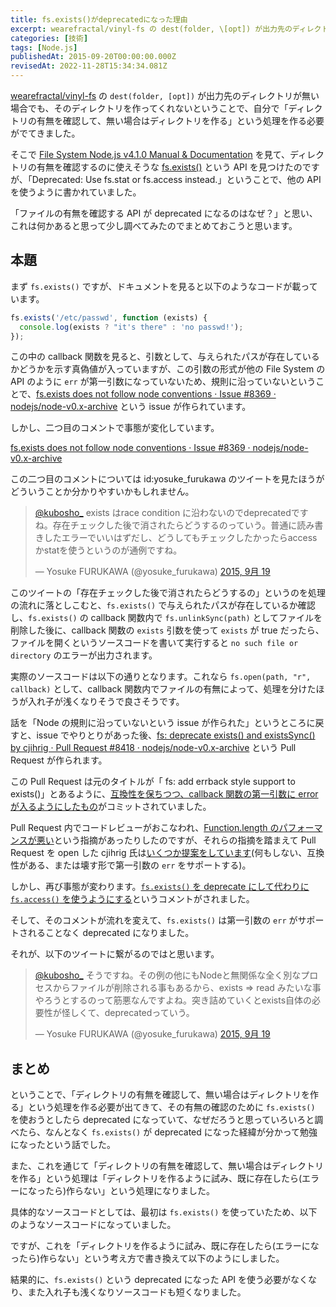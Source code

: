 ```yaml
---
title: fs.exists()がdeprecatedになった理由
excerpt: wearefractal/vinyl-fs の dest(folder, \[opt]) が出力先のディレクトリが無い場合でも、そのディレクトリを作ってくれないということで、自分で「ディレクトリの有無を確認して、無い場合はディレクトリを作る」という処理を作る必要がでてきました。
categories: [技術]
tags: [Node.js]
publishedAt: 2015-09-20T00:00:00.000Z
revisedAt: 2022-11-28T15:34:34.081Z
---
```


[wearefractal/vinyl-fs](https://github.com/wearefractal/vinyl-fs) の `dest(folder, [opt])` が出力先のディレクトリが無い場合でも、そのディレクトリを作ってくれないということで、自分で「ディレクトリの有無を確認して、無い場合はディレクトリを作る」という処理を作る必要がでてきました。

そこで [File System Node.js v4.1.0 Manual & Documentation](https://nodejs.org/api/fs.html) を見て、ディレクトリの有無を確認するのに使えそうな [fs.exists()](https://nodejs.org/api/fs.html#fs_fs_exists_path_callback) という API を見つけたのですが、「Deprecated: Use fs.stat or fs.access instead.」ということで、他の API を使うように書かれていました。

「ファイルの有無を確認する API が deprecated になるのはなぜ？」と思い、これは何かあると思って少し調べてみたのでまとめておこうと思います。

## 本題

まず `fs.exists()` ですが、ドキュメントを見ると以下のようなコードが載っています。

```javascript
fs.exists('/etc/passwd', function (exists) {
  console.log(exists ? "it's there" : 'no passwd!');
});
```

この中の callback 関数を見ると、引数として、与えられたパスが存在しているかどうかを示す真偽値が入っていますが、この引数の形式が他の File System の API のように `err` が第一引数になっていないため、規則に沿っていないということで、[fs.exists does not follow node conventions · Issue #8369 · nodejs/node-v0.x-archive](https://github.com/nodejs/node-v0.x-archive/issues/8369#issuecomment-55559828) という issue が作られています。

しかし、二つ目のコメントで事態が変化しています。

[fs.exists does not follow node conventions · Issue #8369 · nodejs/node-v0.x-archive](https://github.com/nodejs/node-v0.x-archive/issues/8369#issuecomment-55559828)

この二つ目のコメントについては id:yosuke_furukawa のツイートを見たほうがどういうことか分かりやすいかもしれません。

<blockquote class="twitter-tweet" lang="ja"><p lang="ja" dir="ltr"><a href="https://twitter.com/kubosho_">@kubosho_</a> exists はrace condition に沿わないのでdeprecatedですね。存在チェックした後で消されたらどうするのっていう。普通に読み書きしたエラーでいいはずだし、どうしてもチェックしたかったらaccessかstatを使うというのが通例ですね。</p>&mdash; Yosuke FURUKAWA (@yosuke_furukawa) <a href="https://twitter.com/yosuke_furukawa/status/645260394592759808">2015, 9月 19</a></blockquote>

このツイートの「存在チェックした後で消されたらどうするの」というのを処理の流れに落としこむと、`fs.exists()` で与えられたパスが存在しているか確認し、`fs.exists()` の callback 関数内で `fs.unlinkSync(path)` としてファイルを削除した後に、callback 関数の `exists` 引数を使って `exists` が true だったら、ファイルを開くというソースコードを書いて実行すると `no such file or directory` のエラーが出力されます。

実際のソースコードは以下の通りとなります。これなら `fs.open(path, "r", callback)` として、callback 関数内でファイルの有無によって、処理を分けたほうが入れ子が浅くなりそうで良さそうです。

<script src="https://gist.github.com/kubosho/c19c2267bf4715ba80d2.js"></script>

話を「Node の規則に沿っていないという issue が作られた」というところに戻すと、issue でやりとりがあった後、[fs: deprecate exists() and existsSync() by cjihrig · Pull Request #8418 · nodejs/node-v0.x-archive](https://github.com/nodejs/node-v0.x-archive/pull/8418) という Pull Request が作られます。

この Pull Request は元のタイトルが「 fs: add errback style support to exists()」とあるように、[互換性を保ちつつ、callback 関数の第一引数に error が入るようにしたもの](https://github.com/cjihrig/node/commit/aeb381ccf6f72546e4ad1a3615d29f52f49dacf4)がコミットされていました。

Pull Request 内でコードレビューがおこなわれ、[Function.length のパフォーマンスが悪い](http://jsperf.com/function-length-performance/8)という指摘があったりしたのですが、それらの指摘を踏まえて Pull Request を open した cjihrig 氏は[いくつか提案をしています](https://github.com/nodejs/node-v0.x-archive/pull/8418#discussion_r17825801)(何もしない、互換性がある、または壊す形で第一引数の `err` をサポートする)。

しかし、再び事態が変わります。[`fs.exists()` を deprecate にして代わりに `fs.access()` を使うようにする](https://github.com/nodejs/node-v0.x-archive/pull/8418#discussion_r17825997)というコメントがされました。

そして、そのコメントが流れを変えて、`fs.exists()` は第一引数の `err` がサポートされることなく deprecated になりました。

それが、以下のツイートに繋がるのではと思います。

<blockquote class="twitter-tweet" lang="ja"><p lang="ja" dir="ltr"><a href="https://twitter.com/kubosho_">@kubosho_</a> そうですね。その例の他にもNodeと無関係な全く別なプロセスからファイルが削除される事もあるから、exists =&gt; read みたいな事やろうとするのって筋悪なんですよね。突き詰めていくとexists自体の必要性が怪しくて、deprecatedっていう。</p>&mdash; Yosuke FURUKAWA (@yosuke_furukawa) <a href="https://twitter.com/yosuke_furukawa/status/645276523625234433">2015, 9月 19</a></blockquote>

## まとめ

ということで、「ディレクトリの有無を確認して、無い場合はディレクトリを作る」という処理を作る必要が出てきて、その有無の確認のために `fs.exists()` を使おうとしたら deprecated になっていて、なぜだろうと思っていろいろと調べたら、なんとなく `fs.exists()` が deprecated になった経緯が分かって勉強になったという話でした。

また、これを通じて「ディレクトリの有無を確認して、無い場合はディレクトリを作る」という処理は「ディレクトリを作るように試み、既に存在したら(エラーになったら)作らない」という処理になりました。

具体的なソースコードとしては、最初は `fs.exists()` を使っていたため、以下のようなソースコードになっていました。

<script src="https://gist.github.com/kubosho/d4052651a1c8b8153a5b.js"></script>

ですが、これを「ディレクトリを作るように試み、既に存在したら(エラーになったら)作らない」という考え方で書き換えて以下のようにしました。

<script src="https://gist.github.com/kubosho/d26ef7da6c399c318365.js"></script>

結果的に、`fs.exists()` という deprecated になった API を使う必要がなくなり、また入れ子も浅くなりソースコードも短くなりました。
